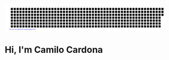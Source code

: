 ![gitartwork](gitartwork.svg)

<div id="header">
  <h1>Hi, I'm Camilo Cardona</h1>
  <h3></h3>
</div>
